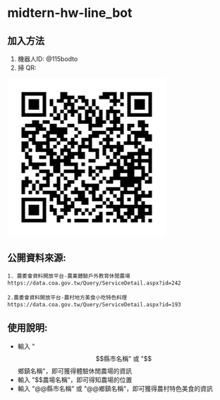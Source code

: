 # midtern-hw-line_bot
  
 ## 加入方法 
 1. 機器人ID:  @115bodto
 2. 掃 QR:
 
 ![image](https://github.com/xiao-fighting/midtern-hw/blob/master/QRcode.png)
 
## 公開資料來源:
    1. 農委會資料開放平台-農業體驗戶外教育休閒農場
    https://data.coa.gov.tw/Query/ServiceDetail.aspx?id=242

    2.農委會資料開放平台-農村地方美食小吃特色料理
    https://data.coa.gov.tw/Query/ServiceDetail.aspx?id=193

 
 ## 使⽤說明: 
 
* 輸入 "$$縣市名稱" 或 "$$鄉鎮名稱"，即可獲得體驗休閒農場的資訊
* 輸入 "$$農場名稱"，即可得知農場的位置
* 輸入 "@@縣市名稱" 或 "@@鄉鎮名稱"，即可獲得農村特色美食的資訊
